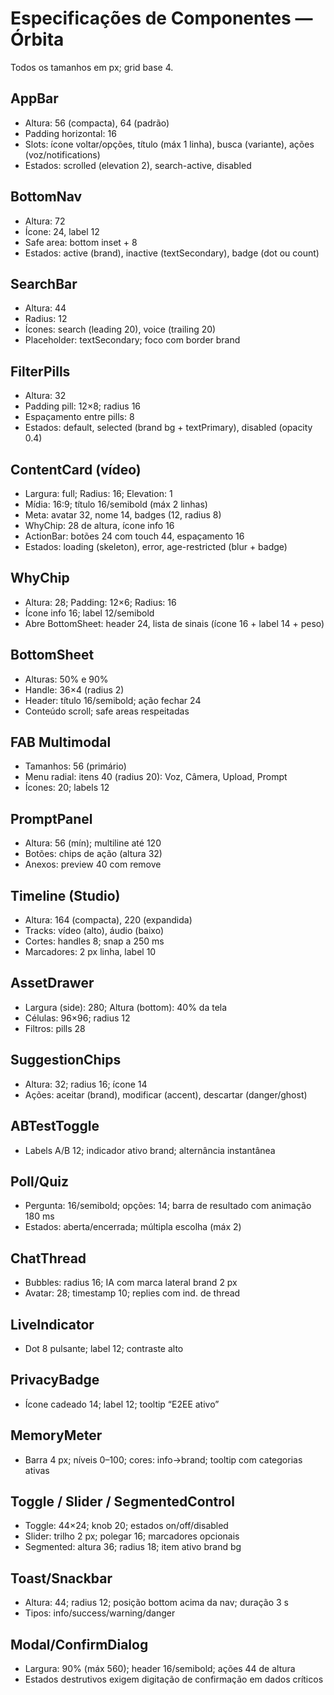 # Especificações de Componentes — Órbita

Todos os tamanhos em px; grid base 4.

## AppBar
- Altura: 56 (compacta), 64 (padrão)
- Padding horizontal: 16
- Slots: ícone voltar/opções, título (máx 1 linha), busca (variante), ações (voz/notifications)
- Estados: scrolled (elevation 2), search-active, disabled

## BottomNav
- Altura: 72
- Ícone: 24, label 12
- Safe area: bottom inset + 8
- Estados: active (brand), inactive (textSecondary), badge (dot ou count)

## SearchBar
- Altura: 44
- Radius: 12
- Ícones: search (leading 20), voice (trailing 20)
- Placeholder: textSecondary; foco com border brand

## FilterPills
- Altura: 32
- Padding pill: 12×8; radius 16
- Espaçamento entre pills: 8
- Estados: default, selected (brand bg + textPrimary), disabled (opacity 0.4)

## ContentCard (vídeo)
- Largura: full; Radius: 16; Elevation: 1
- Mídia: 16:9; título 16/semibold (máx 2 linhas)
- Meta: avatar 32, nome 14, badges (12, radius 8)
- WhyChip: 28 de altura, ícone info 16
- ActionBar: botões 24 com touch 44, espaçamento 16
- Estados: loading (skeleton), error, age-restricted (blur + badge)

## WhyChip
- Altura: 28; Padding: 12×6; Radius: 16
- Ícone info 16; label 12/semibold
- Abre BottomSheet: header 24, lista de sinais (ícone 16 + label 14 + peso)

## BottomSheet
- Alturas: 50% e 90%
- Handle: 36×4 (radius 2)
- Header: título 16/semibold; ação fechar 24
- Conteúdo scroll; safe areas respeitadas

## FAB Multimodal
- Tamanhos: 56 (primário)
- Menu radial: itens 40 (radius 20): Voz, Câmera, Upload, Prompt
- Ícones: 20; labels 12

## PromptPanel
- Altura: 56 (mín); multiline até 120
- Botões: chips de ação (altura 32)
- Anexos: preview 40 com remove

## Timeline (Studio)
- Altura: 164 (compacta), 220 (expandida)
- Tracks: vídeo (alto), áudio (baixo)
- Cortes: handles 8; snap a 250 ms
- Marcadores: 2 px linha, label 10

## AssetDrawer
- Largura (side): 280; Altura (bottom): 40% da tela
- Células: 96×96; radius 12
- Filtros: pills 28

## SuggestionChips
- Altura: 32; radius 16; ícone 14
- Ações: aceitar (brand), modificar (accent), descartar (danger/ghost)

## ABTestToggle
- Labels A/B 12; indicador ativo brand; alternância instantânea

## Poll/Quiz
- Pergunta: 16/semibold; opções: 14; barra de resultado com animação 180 ms
- Estados: aberta/encerrada; múltipla escolha (máx 2)

## ChatThread
- Bubbles: radius 16; IA com marca lateral brand 2 px
- Avatar: 28; timestamp 10; replies com ind. de thread

## LiveIndicator
- Dot 8 pulsante; label 12; contraste alto

## PrivacyBadge
- Ícone cadeado 14; label 12; tooltip “E2EE ativo”

## MemoryMeter
- Barra 4 px; níveis 0–100; cores: info→brand; tooltip com categorias ativas

## Toggle / Slider / SegmentedControl
- Toggle: 44×24; knob 20; estados on/off/disabled
- Slider: trilho 2 px; polegar 16; marcadores opcionais
- Segmented: altura 36; radius 18; item ativo brand bg

## Toast/Snackbar
- Altura: 44; radius 12; posição bottom acima da nav; duração 3 s
- Tipos: info/success/warning/danger

## Modal/ConfirmDialog
- Largura: 90% (máx 560); header 16/semibold; ações 44 de altura
- Estados destrutivos exigem digitação de confirmação em dados críticos
